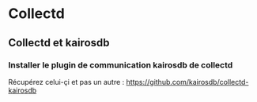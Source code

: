 # Collectd

## Collectd et kairosdb

### Installer le plugin de communication kairosdb de collectd

Récupérez celui-çi et pas un autre : https://github.com/kairosdb/collectd-kairosdb
